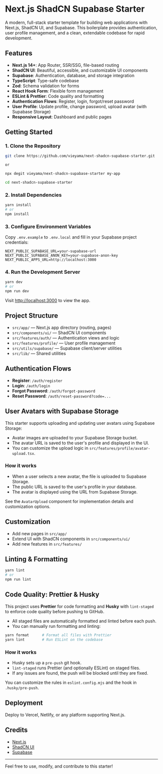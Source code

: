 # Next.js ShadCN Supabase Starter

A modern, full-stack starter template for building web applications with Next.js, ShadCN UI, and Supabase. This boilerplate provides authentication, user profile management, and a clean, extendable codebase for rapid development.

## Features

- **Next.js 14+**: App Router, SSR/SSG, file-based routing
- **ShadCN UI**: Beautiful, accessible, and customizable UI components
- **Supabase**: Authentication, database, and storage integration
- **TypeScript**: Type-safe codebase
- **Zod**: Schema validation for forms
- **React Hook Form**: Flexible form management
- **ESLint & Prettier**: Code quality and formatting
- **Authentication Flows**: Register, login, forgot/reset password
- **User Profile**: Update profile, change password, upload avatar (with Supabase Storage)
- **Responsive Layout**: Dashboard and public pages

## Getting Started

### 1. Clone the Repository

```sh
git clone https://github.com/vieyama/next-shadcn-supabase-starter.git

or

npx degit vieyama/next-shadcn-supabase-starter my-app

cd next-shadcn-supabase-starter
```

### 2. Install Dependencies

```sh
yarn install
# or
npm install
```

### 3. Configure Environment Variables

Copy `.env.example` to `.env.local` and fill in your Supabase project credentials:

```
NEXT_PUBLIC_SUPABASE_URL=your-supabase-url
NEXT_PUBLIC_SUPABASE_ANON_KEY=your-supabase-anon-key
NEXT_PUBLIC_APPS_URL=http://localhost:3000
```

### 4. Run the Development Server

```sh
yarn dev
# or
npm run dev
```

Visit [http://localhost:3000](http://localhost:3000) to view the app.

## Project Structure

- `src/app/` — Next.js app directory (routing, pages)
- `src/components/ui/` — ShadCN UI components
- `src/features/auth/` — Authentication views and logic
- `src/features/profile/` — User profile management
- `src/utils/supabase/` — Supabase client/server utilities
- `src/lib/` — Shared utilities

## Authentication Flows

- **Register**: `/auth/register`
- **Login**: `/auth/login`
- **Forgot Password**: `/auth/forgot-password`
- **Reset Password**: `/auth/reset-password?code=...`

## User Avatars with Supabase Storage

This starter supports uploading and updating user avatars using Supabase Storage:

- Avatar images are uploaded to your Supabase Storage bucket.
- The avatar URL is saved to the user's profile and displayed in the UI.
- You can customize the upload logic in `src/features/profile/avatar-upload.tsx`.

### How it works

- When a user selects a new avatar, the file is uploaded to Supabase Storage.
- The public URL is saved to the user's profile in your database.
- The avatar is displayed using the URL from Supabase Storage.

See the `AvatarUpload` component for implementation details and customization options.

## Customization

- Add new pages in `src/app/`
- Extend UI with ShadCN components in `src/components/ui/`
- Add new features in `src/features/`

## Linting & Formatting

```sh
yarn lint
# or
npm run lint
```

## Code Quality: Prettier & Husky

This project uses **Prettier** for code formatting and **Husky** with `lint-staged` to enforce code quality before pushing to GitHub.

- All staged files are automatically formatted and linted before each push.
- You can manually run formatting and linting:

```sh
yarn format      # Format all files with Prettier
yarn lint        # Run ESLint on the codebase
```

### How it works

- Husky sets up a `pre-push` git hook.
- `lint-staged` runs Prettier (and optionally ESLint) on staged files.
- If any issues are found, the push will be blocked until they are fixed.

You can customize the rules in `eslint.config.mjs` and the hook in `.husky/pre-push`.

## Deployment

Deploy to Vercel, Netlify, or any platform supporting Next.js.

## Credits

- [Next.js](https://nextjs.org/)
- [ShadCN UI](https://ui.shadcn.com/)
- [Supabase](https://supabase.com/)

---

Feel free to use, modify, and contribute to this starter!
